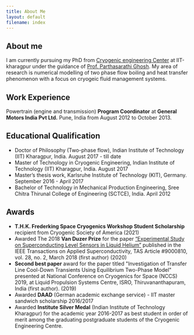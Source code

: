 ```yaml
---
title: About Me
layout: default
filename: index
--- 
```


## About me

I am currently pursuing my PhD from [Cryogenic engineering Center](http://www.iitkgp.ac.in/department/CR) at IIT-kharagpur under the guidance of [Prof. Parthasarathi Ghosh](http://www.iitkgp.ac.in/department/CR/faculty/cr-psghosh#resp-tab4). My area of research is numerical modelling of two phase flow boiling and heat transfer phenomenon with a focus on cryogeic fluid management systems.

## Work Experience

Powertrain (engine and transmission) **Program Coordinator** at **General Motors India Pvt Ltd.** Pune, India from August 2012 to October 2013.

## Educational Qualification
* Doctor of Philosophy (Two-phase flow), Indian Institute of Technology (IIT) Kharagpur, India. August 2017 - till date
* Master of Technology in Cryogenic Engineering, Indian Institute of Technology (IIT) Kharagpur, India. August 2017 
* Master’s thesis work, Karlsruhe Institute of Technology (KIT), Germany. September 2016 - April 2017
* Bachelor of Technology in Mechanical Production Engineering, Sree Chitra Thirunal College of Engineering (SCTCE), India. April 2012

## Awards

* **T.H.K. Frederking Space Cryogenics Workshop Student Scholarship** recipient from Cryogenic Society of America (2021)
* Awarded The 2018 **Van Duzer Prize** for the paper [“Experimental Study on Superconducting Level Sensors in Liquid Helium”](https://ieeecsc.org/awards/van-duzer-prize-award) published in the IEEE Transactions on Applied Superconductivity, TAS Article #9000810, vol. 28, no. 2, March 2018 (first author) (2020)
* **Second best paper** award for the paper titled "Investigation of Transfer Line Cool-Down Transients Using Equilibrium Two-Phase Model" presented at National Conference on Cryogenics for Space (NCCS) 2019, at Liquid Propulsion Systems Centre, ISRO, Thiruvananthapuram, India (first author). (2019)
* Awarded **DAAD** (German academic exchange service) - IIT master sandwich scholarship 2016/2017
* Awarded **Institute Silver Medal** (Indian Institute of Technology Kharagpur) for the academic year 2016-2017 as best student in order of merit among the graduating postgraduate students of the Cryogenic Engineering Centre.
